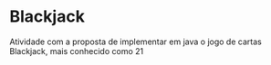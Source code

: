 # Blackjack
Atividade com a proposta de implementar em java o jogo de cartas Blackjack, mais conhecido como 21